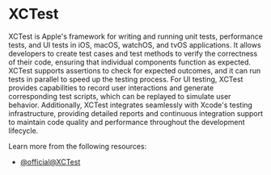 # XCTest

XCTest is Apple's framework for writing and running unit tests, performance tests, and UI tests in iOS, macOS, watchOS, and tvOS applications. It allows developers to create test cases and test methods to verify the correctness of their code, ensuring that individual components function as expected. XCTest supports assertions to check for expected outcomes, and it can run tests in parallel to speed up the testing process. For UI testing, XCTest provides capabilities to record user interactions and generate corresponding test scripts, which can be replayed to simulate user behavior. Additionally, XCTest integrates seamlessly with Xcode's testing infrastructure, providing detailed reports and continuous integration support to maintain code quality and performance throughout the development lifecycle.

Learn more from the following resources:

- [@official@XCTest](https://developer.apple.com/documentation/xctest)